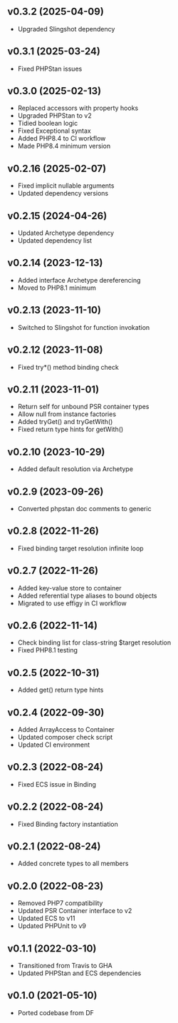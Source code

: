 ## v0.3.2 (2025-04-09)
* Upgraded Slingshot dependency

## v0.3.1 (2025-03-24)
* Fixed PHPStan issues

## v0.3.0 (2025-02-13)
* Replaced accessors with property hooks
* Upgraded PHPStan to v2
* Tidied boolean logic
* Fixed Exceptional syntax
* Added PHP8.4 to CI workflow
* Made PHP8.4 minimum version

## v0.2.16 (2025-02-07)
* Fixed implicit nullable arguments
* Updated dependency versions

## v0.2.15 (2024-04-26)
* Updated Archetype dependency
* Updated dependency list

## v0.2.14 (2023-12-13)
* Added interface Archetype dereferencing
* Moved to PHP8.1 minimum

## v0.2.13 (2023-11-10)
* Switched to Slingshot for function invokation

## v0.2.12 (2023-11-08)
* Fixed try*() method binding check

## v0.2.11 (2023-11-01)
* Return self for unbound PSR container types
* Allow null from instance factories
* Added tryGet() and tryGetWith()
* Fixed return type hints for getWith()

## v0.2.10 (2023-10-29)
* Added default resolution via Archetype

## v0.2.9 (2023-09-26)
* Converted phpstan doc comments to generic

## v0.2.8 (2022-11-26)
* Fixed binding target resolution infinite loop

## v0.2.7 (2022-11-26)
* Added key-value store to container
* Added referential type aliases to bound objects
* Migrated to use effigy in CI workflow

## v0.2.6 (2022-11-14)
* Check binding list for class-string $target resolution
* Fixed PHP8.1 testing

## v0.2.5 (2022-10-31)
* Added get() return type hints

## v0.2.4 (2022-09-30)
* Added ArrayAccess to Container
* Updated composer check script
* Updated CI environment

## v0.2.3 (2022-08-24)
* Fixed ECS issue in Binding

## v0.2.2 (2022-08-24)
* Fixed Binding factory instantiation

## v0.2.1 (2022-08-24)
* Added concrete types to all members

## v0.2.0 (2022-08-23)
* Removed PHP7 compatibility
* Updated PSR Container interface to v2
* Updated ECS to v11
* Updated PHPUnit to v9

## v0.1.1 (2022-03-10)
* Transitioned from Travis to GHA
* Updated PHPStan and ECS dependencies

## v0.1.0 (2021-05-10)
* Ported codebase from DF
